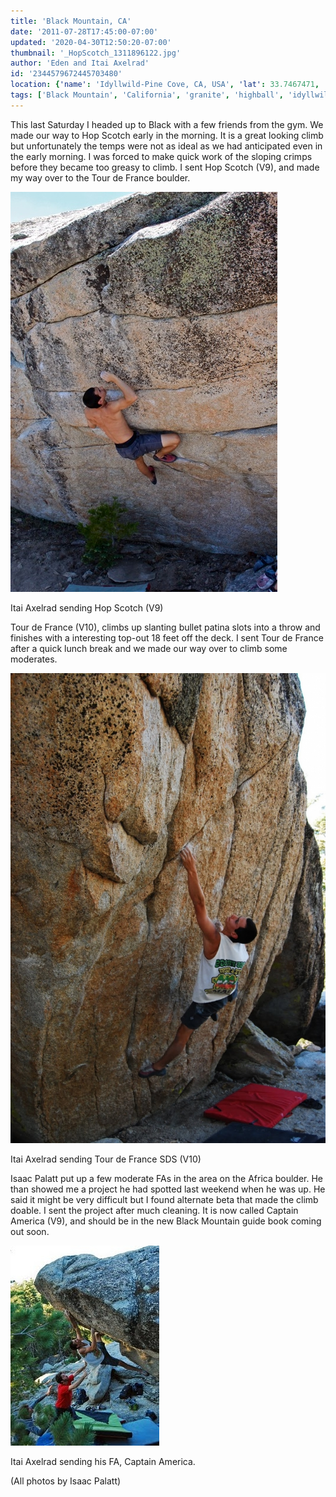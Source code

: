 ```yaml
---
title: 'Black Mountain, CA'
date: '2011-07-28T17:45:00-07:00'
updated: '2020-04-30T12:50:20-07:00'
thumbnail: '_HopScotch_1311896122.jpg'
author: 'Eden and Itai Axelrad'
id: '2344579672445703480'
location: {'name': 'Idyllwild-Pine Cove, CA, USA', 'lat': 33.7467471, 'lng': -116.7152556, 'span': '0.211258,0.322723'}
tags: ['Black Mountain', 'California', 'granite', 'highball', 'idyllwild']
---
```


This last Saturday I headed up to Black with a few friends from the gym. We made our way to Hop Scotch early in the morning. It is a great looking climb but unfortunately the temps were not as ideal as we had anticipated even in the early morning. I was forced to make quick work of the sloping crimps before they became too greasy to climb. I sent Hop Scotch (V9), and made my way over to the Tour de France boulder. 

![image alt](/images/_HopScotch_1311896122.jpg)

Itai Axelrad sending Hop Scotch (V9)

Tour de France (V10), climbs up slanting bullet patina slots into a throw and finishes with a interesting top-out 18 feet off the deck. I sent Tour de France after a quick lunch break and we made our way over to climb some moderates. 

![image alt](/images/_TourdeFrance_1311896122.JPG)

Itai Axelrad sending Tour de France SDS (V10)

Isaac Palatt put up a few moderate FAs in the area on the Africa boulder. He than showed me a project he had spotted last weekend when he was up. He said it might be very difficult but I found alternate beta that made the climb doable. I sent the project after much cleaning. It is now called Captain America (V9), and should be in the new Black Mountain guide book coming out soon.

![image alt](/images/_CaptainAmericaFA_1311896122.JPG)

Itai Axelrad sending his FA, Captain America.

(All photos by Isaac Palatt)
